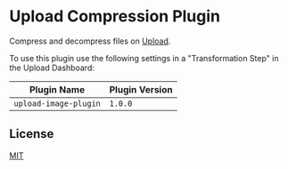 # Upload Compression Plugin

Compress and decompress files on [Upload](https://upload.io).

To use this plugin use the following settings in a "Transformation Step" in the Upload Dashboard:

| Plugin Name           | Plugin Version |
| --------------------- | -------------- |
| `upload-image-plugin` | `1.0.0`        |

## License

[MIT](LICENSE)
